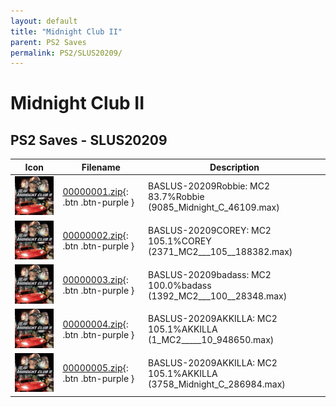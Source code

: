 ```yaml
---
layout: default
title: "Midnight Club II"
parent: PS2 Saves
permalink: PS2/SLUS20209/
---
```

# Midnight Club II

## PS2 Saves - SLUS20209

| Icon | Filename | Description |
|------|----------|-------------|
| ![Midnight Club II](icon0.png) | [00000001.zip](00000001.zip){: .btn .btn-purple } | BASLUS-20209Robbie: MC2     83.7%Robbie (9085_Midnight_C_46109.max) |
| ![Midnight Club II](icon0.png) | [00000002.zip](00000002.zip){: .btn .btn-purple } | BASLUS-20209COREY: MC2     105.1%COREY (2371_MC2___105__188382.max) |
| ![Midnight Club II](icon0.png) | [00000003.zip](00000003.zip){: .btn .btn-purple } | BASLUS-20209badass: MC2     100.0%badass (1392_MC2___100__28348.max) |
| ![Midnight Club II](icon0.png) | [00000004.zip](00000004.zip){: .btn .btn-purple } | BASLUS-20209AKKILLA: MC2     105.1%AKKILLA (1_MC2_____10_948650.max) |
| ![Midnight Club II](icon0.png) | [00000005.zip](00000005.zip){: .btn .btn-purple } | BASLUS-20209AKKILLA: MC2     105.1%AKKILLA (3758_Midnight_C_286984.max) |
